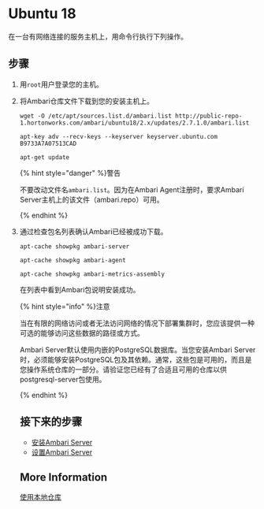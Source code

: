 # Ubuntu 18

在一台有网络连接的服务主机上，用命令行执行下列操作。

## 步骤

1. 用`root`用户登录您的主机。

2. 将Ambari仓库文件下载到您的安装主机上。

   ```shell
   wget -O /etc/apt/sources.list.d/ambari.list http://public-repo-1.hortonworks.com/ambari/ubuntu18/2.x/updates/2.7.1.0/ambari.list
   ```

   ```shell
   apt-key adv --recv-keys --keyserver keyserver.ubuntu.com B9733A7A07513CAD
   ```

   ```shell
   apt-get update
   ```

   {% hint style="danger" %}警告

   不要改动文件名`ambari.list`。因为在Ambari Agent注册时，要求Ambari Server主机上的该文件（ambari.repo）可用。

   {% endhint %}

3. 通过检查包名列表确认Ambari已经被成功下载。

   ```shell
   apt-cache showpkg ambari-server
   ```

   ```shell
   apt-cache showpkg ambari-agent
   ```

   ```shell
   apt-cache showpkg ambari-metrics-assembly
   ```

   在列表中看到Ambari包说明安装成功。

   {% hint style="info" %}注意

   当在有限的网络访问或者无法访问网络的情况下部署集群时，您应该提供一种可选的能够访问这些数据的路径或方式。

   Ambari Server默认使用内嵌的PostgreSQL数据库。当您安装Ambari Server时，必须能够安装PostgreSQL包及其依赖。通常，这些包是可用的，而且是您操作系统仓库的一部分。请验证您已经有了合适且可用的仓库以供postgresql-server包使用。

   {% endhint %}

   ## 接下来的步骤

   - [安装Ambari Server](../02-install-the-ambari-server/README.md)
   - [设置Ambari Server](../03-setup-the-ambari-server/README.md)

   ## More Information

   [使用本地仓库](../../02-using-a-local-repository/README.md)

